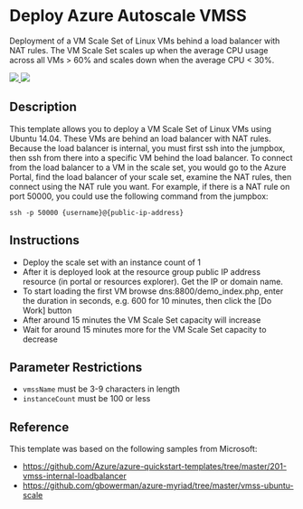 # Deploy Azure Autoscale VMSS

Deployment of a VM Scale Set of Linux VMs behind a load balancer with NAT rules. The VM Scale Set scales up when the average CPU usage across all VMs > 60% and scales down when the average CPU < 30%.

<a href="https://portal.azure.com/#create/Microsoft.Template/uri/https%3A%2F%2Fraw.githubusercontent.com%2FEvoStream%2Fazure_deploy%2Fmaster%2Ftemplate.json" target="_blank">
    <img src="http://azuredeploy.net/deploybutton.png"/>
</a>
<a href="http://armviz.io/#/?load=https%3A%2F%2Fraw.githubusercontent.com%2FEvoStream%2Fazure_deploy%2Fmaster%2Ftemplate.json" target="_blank">
    <img src="http://armviz.io/visualizebutton.png"/>
</a>

## Description

This template allows you to deploy a VM Scale Set of Linux VMs using Ubuntu 14.04. These VMs are behind an load balancer with NAT rules. Because the load balancer is internal, you must first ssh into the jumpbox, then ssh from there into a specific VM behind the load balancer. To connect from the load balancer to a VM in the scale set, you would go to the Azure Portal, find the load balancer of your scale set, examine the NAT rules, then connect using the NAT rule you want. For example, if there is a NAT rule on port 50000, you could use the following command from the jumpbox:

`ssh -p 50000 {username}@{public-ip-address}`

## Instructions

- Deploy the scale set with an instance count of 1
- After it is deployed look at the resource group public IP address resource (in portal or resources explorer). Get the IP or domain name.
- To start loading the first VM browse dns:8800/demo_index.php, enter the duration in seconds, e.g. 600 for 10 minutes, then click the [Do Work] button
- After around 15 minutes the VM Scale Set capacity will increase
- Wait for around 15 minutes more for the VM Scale Set capacity to decrease
 
## Parameter Restrictions

- `vmssName` must be 3-9 characters in length
- `instanceCount` must be 100 or less

## Reference

This template was based on the following samples from Microsoft:
- https://github.com/Azure/azure-quickstart-templates/tree/master/201-vmss-internal-loadbalancer
- https://github.com/gbowerman/azure-myriad/tree/master/vmss-ubuntu-scale

